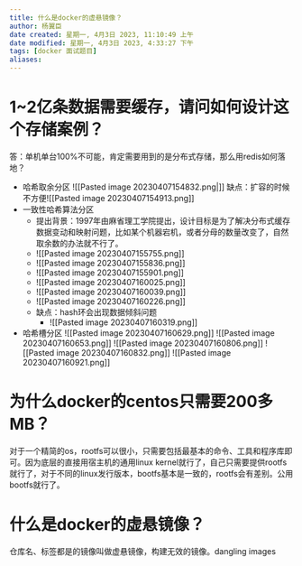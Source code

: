 ```yaml
---
title: 什么是docker的虚悬镜像？
author: 杨翼臣
date created: 星期一, 4月3日 2023, 11:10:49 上午
date modified: 星期一, 4月3日 2023, 4:33:27 下午
tags: [docker 面试题目]
aliases: 
---
```

# 1~2亿条数据需要缓存，请问如何设计这个存储案例？
答：单机单台100%不可能，肯定需要用到的是分布式存储，那么用redis如何落地？
- 哈希取余分区
![[Pasted image 20230407154832.png|]]
缺点：扩容的时候不方便![[Pasted image 20230407154913.png]]
- 一致性哈希算法分区
	- 提出背景：1997年由麻省理工学院提出，设计目标是为了解决分布式缓存数据变动和映射问题，比如某个机器宕机，或者分母的数量改变了，自然取余数的办法就不行了。
	- ![[Pasted image 20230407155755.png]]
	- ![[Pasted image 20230407155836.png]]
	- ![[Pasted image 20230407155901.png]]
	- ![[Pasted image 20230407160025.png]]
	- ![[Pasted image 20230407160039.png]]
	- ![[Pasted image 20230407160226.png]]
	- 缺点：hash环会出现数据倾斜问题
		- ![[Pasted image 20230407160319.png]]
-  哈希槽分区
![[Pasted image 20230407160629.png]]
![[Pasted image 20230407160653.png]]
![[Pasted image 20230407160806.png]]
![[Pasted image 20230407160832.png]]
![[Pasted image 20230407160921.png]]



# 为什么docker的centos只需要200多MB？
对于一个精简的os，rootfs可以很小，只需要包括最基本的命令、工具和程序库即可。因为底层的直接用宿主机的通用linux kernel就行了，自己只需要提供rootfs就行了，对于不同的linux发行版本，bootfs基本是一致的，rootfs会有差别。公用bootfs就行了。
# 什么是docker的虚悬镜像？
仓库名、标签都是<none>的镜像叫做虚悬镜像，构建无效的镜像。dangling images


